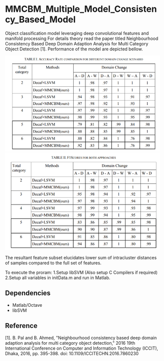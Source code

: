 # MMCBM_Multiple_Model_Consistency_Based_Model
Object classification model leveraging deep convolutional features and manifold processing
For details theory read the paper titled Neighbourhood Consistency Based Deep Domain Adaption Analysis for Multi Category Object Detection [1]. Performance of the model are depicted bellow.

![Accuracy Result](Images/Table1.png)
![F1_Score](Images/Table2.png)

The resultant feature subset elucidates lower sum of intracluster distances of samples compared to the full set of features.

To execute the proram:
1.Setup libSVM (Also setup C Compilers if required)
2.Setup all variables in initData.m and run in Matlab.

## Dependencies
* Matlab/Octave
* libSVM

## Reference
[1]. B. Pal and B. Ahmed, "Neighbourhood consistency based deep domain adaption analysis for multi category object detection," 2016 19th International Conference on Computer and Information Technology (ICCIT), Dhaka, 2016, pp. 395-398. doi: 10.1109/ICCITECHN.2016.7860230
